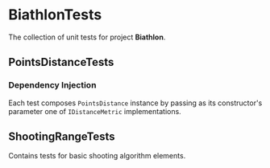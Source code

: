 ﻿# BiathlonTests

The collection of unit tests for project **Biathlon**.

## PointsDistanceTests

### Dependency Injection

Each test composes `PointsDistance` instance by passing as its constructor's parameter one of `IDistanceMetric` implementations.

## ShootingRangeTests

Contains tests for basic shooting algorithm elements.
